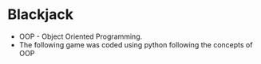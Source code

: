 # Blackjack

- OOP - Object Oriented Programming.
- The following game was coded using python following the concepts of OOP

